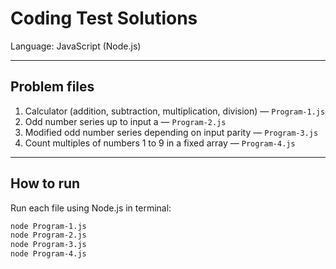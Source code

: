# Coding Test Solutions

Language: JavaScript (Node.js)

---

## Problem files

1. Calculator (addition, subtraction, multiplication, division) — `Program-1.js`
2. Odd number series up to input a — `Program-2.js`
3. Modified odd number series depending on input parity — `Program-3.js`
4. Count multiples of numbers 1 to 9 in a fixed array — `Program-4.js`

---

## How to run

Run each file using Node.js in terminal:

```bash
node Program-1.js
node Program-2.js
node Program-3.js
node Program-4.js
